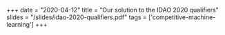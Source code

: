 +++
date = "2020-04-12"
title = "Our solution to the IDAO 2020 qualifiers"
slides = "/slides/idao-2020-qualifiers.pdf"
tags = ['competitive-machine-learning']
+++
